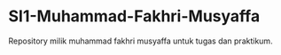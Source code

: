 # SI1-Muhammad-Fakhri-Musyaffa
Repository milik muhammad fakhri musyaffa untuk tugas dan praktikum.
